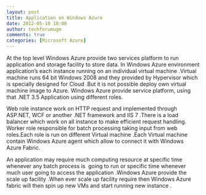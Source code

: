 ```yaml
---
layout: post
title: Application on Windows Azure
date: 2012-05-10 18:00
author: techforumugm
comments: true
categories: [Microsoft Azure]
---
```

<div class="MsoNormal" style="margin:0 0 10pt;"><span>At the top level Windows Azure provide two services platform to run application and storage facility to store data. In Windows Azure environment application’s each instance running on an individual virtual machine .Virtual machine runs 64 bit Windows 2008 and they provided by Hypervisor which is specially designed for Cloud .But it is not possible deploy own virtual machine image to Azure. Windows Azure provide service platform, using that .NET 3.5 Application using different roles.</span></div><div class="MsoNormal" style="margin:0 0 10pt;"><span>Web role instance work on HTTP request and implemented through ASP.NET, WCF or another .NET framework and IIS 7 .There is a load balancer which work on all instance to make efficient request handling. Worker role responsible for batch processing taking input from web roles.Each role is run on different Virtual machine .Each Virtual machine contain Windows Azure agent which allow to connect it with Windows Azure Fabric.</span></div><div class="MsoNormal" style="margin:0 0 10pt;"><span>An application may require much computing resource at specific time whenever any batch process is<span>  </span>going to run or specific time whenever much user going to access the application .Windows Azure provide the scale up facility .When ever scale up facility require then Windows Azure fabric will then spin up new VMs and start running new instance .</span></div>
